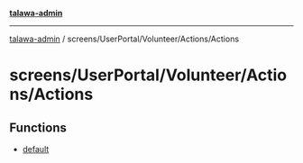 [**talawa-admin**](../../../../../README.md)

***

[talawa-admin](../../../../../modules.md) / screens/UserPortal/Volunteer/Actions/Actions

# screens/UserPortal/Volunteer/Actions/Actions

## Functions

- [default](functions/default.md)
